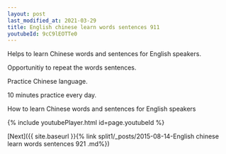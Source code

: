 ```yaml
---
layout: post
last_modified_at: 2021-03-29
title: English chinese learn words sentences 911 
youtubeId: 9cC9lEOTTe0
---
```

 
 
Helps to learn Chinese words and sentences for English speakers.

Opportunitiy to repeat the words sentences. 

Practice Chinese language. 
 
10 minutes practice every day. 
 
How to learn Chinese words and sentences for English speakers 
 
{% include youtubePlayer.html id=page.youtubeId %}
 
 
[Next]({{ site.baseurl }}{% link  split1/_posts/2015-08-14-English chinese learn words sentences 921 .md%})
 
